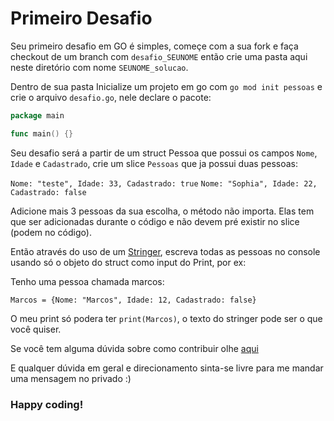 # Primeiro Desafio

Seu primeiro desafio em GO é simples, começe com a sua fork e faça checkout de um branch com `desafio_SEUNOME` então crie uma pasta aqui neste diretório com nome `SEUNOME_solucao`.

Dentro de sua pasta Inicialize um projeto em go com `go mod init pessoas` e crie o arquivo `desafio.go`, nele declare o pacote:

```go
package main

func main() {}
```

Seu desafio será a partir de um struct Pessoa que possui os campos `Nome`, `Idade` e `Cadastrado`, crie um slice `Pessoas` que ja possui duas pessoas:

`Nome: "teste", Idade: 33, Cadastrado: true`
`Nome: "Sophia", Idade: 22, Cadastrado: false`

Adicione mais 3 pessoas da sua escolha, o método não importa. Elas tem que ser adicionadas durante o código e não devem pré existir no slice (podem no código).

Então através do uso de um [Stringer](https://go.dev/tour/methods/17), escreva todas as pessoas no console usando só o objeto do struct como input do Print, por ex:

Tenho uma pessoa chamada marcos:

`Marcos = {Nome: "Marcos", Idade: 12, Cadastrado: false}`

O meu print só podera ter `print(Marcos)`, o texto do stringer pode ser o que você quiser.

Se você tem alguma dúvida sobre como contribuir olhe [aqui](https://github.com/MintzyG/SCTI/blob/main/docs/CONTRIBUTING.md)

E qualquer dúvida em geral e direcionamento sinta-se livre para me mandar uma mensagem no privado :)

### Happy coding!
